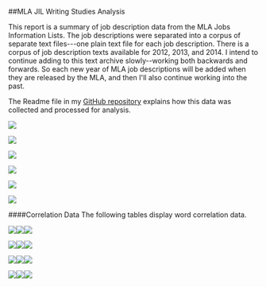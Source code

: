 ##MLA JIL Writing Studies Analysis

This report is a summary of job description data from the MLA Jobs Information Lists. The job descriptions were separated into a corpus of separate text files---one plain text file for each job description. There is a corpus of job description texts available for 2012, 2013, and 2014. I intend to continue adding to this text archive slowly--working both backwards and forwards. So each new year of MLA job descriptions will be added when they are released by the MLA, and then I'll also continue working into the past.

The Readme file in my [GitHub repository](http://github.com/aaronbev79/mla_data) explains how this data was collected and processed for analysis.  



![](./data/2012/visuals/cor_cluster.png)

![](./data/2012/visuals/freq_plot.png)

![](./data/2013/visuals/cor_cluster.png)

![](./data/2013/visuals/freq_plot.png)

![](./data/2014/visuals/cor_cluster.png)

![](./data/2014/visuals/freq_plot.png)

####Correlation Data
The following tables display word correlation data.

![](./data/2012/visuals/rhet-cor_table.png)![](./data/2013/visuals/rhet-cor_table.png)![](./data/2014/visuals/rhet-cor_table.png)

![](./data/2012/visuals/writ-cor_table.png)![](./data/2013/visuals/writ-cor_table.png)![](./data/2014/visuals/writ-cor_table.png)

![](./data/2012/visuals/comp-cor_table.png)![](./data/2013/visuals/comp-cor_table.png)![](./data/2014/visuals/comp-cor_table.png)

![](./data/2012/visuals/tech-cor_table.png)![](./data/2013/visuals/tech-cor_table.png)![](./data/2014/visuals/tech-cor_table.png)

